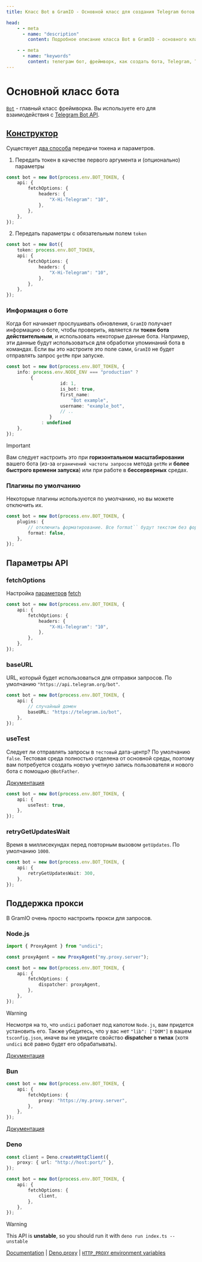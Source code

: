 ```yaml
---
title: Класс Bot в GramIO - Основной класс для создания Telegram ботов

head:
    - - meta
      - name: "description"
        content: Подробное описание класса Bot в GramIO - основного класса для создания и управления Telegram ботами. Узнайте о методах, событиях и возможностях.

    - - meta
      - name: "keywords"
        content: телеграм бот, фреймворк, как создать бота, Telegram, Telegram Bot API, GramIO, TypeScript, JavaScript, Node.JS, Nodejs, Deno, Bun, класс Bot, конструктор бота, методы бота, события бота, управление ботом, long polling, webhook, middleware, обработчики событий, хуки, start метод, stop метод, инициализация бота, обработка команд, обработка сообщений
---
```


# Основной класс бота

[`Bot`](https://jsr.io/@gramio/core/doc/~/Bot) - главный класс фреймворка. Вы используете его для взаимодействия с [Telegram Bot API](/ru/bot-api).

## [Конструктор](https://jsr.io/@gramio/core/doc/~/Bot#constructors)

Существует [два способа](https://jsr.io/@gramio/core/doc/~/Bot#constructors) передачи токена и параметров.

1. Передать токен в качестве первого аргумента и (опционально) параметры

 <!-- twoslash
import { Bot } from "gramio";

const process = {} as {
    env: {
        BOT_TOKEN: string;
        [key: string]: string | undefined;
    };
};

// ---cut--- -->

```ts
const bot = new Bot(process.env.BOT_TOKEN, {
    api: {
        fetchOptions: {
            headers: {
                "X-Hi-Telegram": "10",
            },
        },
    },
});
```

2. Передать параметры с обязательным полем `token`

 <!-- twoslash
import { Bot } from "gramio";
const process = {} as {
    env: {
        BOT_TOKEN: string;
        [key: string]: string | undefined;
    };
};

// ---cut--- -->

```ts
const bot = new Bot({
    token: process.env.BOT_TOKEN,
    api: {
        fetchOptions: {
            headers: {
                "X-Hi-Telegram": "10",
            },
        },
    },
});
```

### Информация о боте

Когда бот начинает прослушивать обновления, `GramIO` получает информацию о боте, чтобы проверить, является ли **токен бота действительным**,
и использовать некоторые данные бота. Например, эти данные будут использоваться для обработки упоминаний бота в командах.
Если вы это настроите это поле сами, `GramIO` не будет отправлять запрос `getMe` при запуске.

```ts
const bot = new Bot(process.env.BOT_TOKEN, {
    info: process.env.NODE_ENV === "production" ?
		 {
					id: 1,
					is_bot: true,
					first_name:
						"Bot example",
					username: "example_bot",
                    // ..
				}
			 : undefined
    },
});
```

> [!IMPORTANT]
> Вам следует настроить это при **горизонтальном масштабировании** вашего бота (из-за `ограничений частоты запросов` метода `getMe` и **более быстрого времени запуска**) или при работе в **бессерверных** средах.

### Плагины по умолчанию

Некоторые плагины используются по умолчанию, но вы можете отключить их.

 <!-- twoslash
import { Bot } from "gramio";
const process = {} as {
    env: {
        BOT_TOKEN: string;
        [key: string]: string | undefined;
    };
};

// ---cut--- -->

```ts
const bot = new Bot(process.env.BOT_TOKEN, {
    plugins: {
        // отключить форматирование. Все format`` будут текстом без форматирования
        format: false,
    },
});
```

## Параметры API

### fetchOptions

Настройка [параметров](https://developer.mozilla.org/en-US/docs/Web/API/RequestInit) [fetch](https://developer.mozilla.org/en-US/docs/Web/API/Window/fetch)

 <!-- twoslash
import { Bot } from "gramio";
const process = {} as {
    env: {
        BOT_TOKEN: string;
        [key: string]: string | undefined;
    };
};

// ---cut--- -->

```ts
const bot = new Bot(process.env.BOT_TOKEN, {
    api: {
        fetchOptions: {
            headers: {
                "X-Hi-Telegram": "10",
            },
        },
    },
});
```

### baseURL

URL, который будет использоваться для отправки запросов. По умолчанию `"https://api.telegram.org/bot"`.

 <!-- twoslash
import { Bot } from "gramio";
const process = {} as {
    env: {
        BOT_TOKEN: string;
        [key: string]: string | undefined;
    };
};

// ---cut--- -->

```ts
const bot = new Bot(process.env.BOT_TOKEN, {
    api: {
        // случайный домен
        baseURL: "https://telegram.io/bot",
    },
});
```

### useTest

Следует ли отправлять запросы в `тестовый` дата-центр? По умолчанию `false`.
Тестовая среда полностью отделена от основной среды, поэтому вам потребуется создать новую учетную запись пользователя и нового бота с помощью `@BotFather`.

[Документация](https://core.telegram.org/bots/webapps#using-bots-in-the-test-environment)

 <!-- twoslash
import { Bot } from "gramio";
const process = {} as {
    env: {
        BOT_TOKEN: string;
        [key: string]: string | undefined;
    };
};

// ---cut--- -->

```ts
const bot = new Bot(process.env.BOT_TOKEN, {
    api: {
        useTest: true,
    },
});
```

### retryGetUpdatesWait

Время в миллисекундах перед повторным вызовом `getUpdates`. По умолчанию `1000`.

 <!-- twoslash
import { Bot } from "gramio";
const process = {} as {
    env: {
        BOT_TOKEN: string;
        [key: string]: string | undefined;
    };
};

// ---cut--- -->

```ts
const bot = new Bot(process.env.BOT_TOKEN, {
    api: {
        retryGetUpdatesWait: 300,
    },
});
```

## Поддержка прокси

В GramIO очень просто настроить прокси для запросов.

### Node.js

```ts
import { ProxyAgent } from "undici";

const proxyAgent = new ProxyAgent("my.proxy.server");

const bot = new Bot(process.env.BOT_TOKEN, {
    api: {
        fetchOptions: {
            dispatcher: proxyAgent,
        },
    },
});
```

> [!WARNING]
> Несмотря на то, что `undici` работает под капотом `Node.js`, вам придется установить его. Также убедитесь, что у вас нет `"lib": ["DOM"]` в вашем `tsconfig.json`, иначе вы не увидите свойство **dispatcher** в **типах** (хотя `undici` всё равно будет его обрабатывать).

[Документация](https://github.com/nodejs/undici/blob/e461407c63e1009215e13bbd392fe7919747ab3e/docs/api/ProxyAgent.md)

### Bun

 <!-- twoslash
import { Bot } from "gramio";

const process = {} as {
    env: {
        BOT_TOKEN: string;
        [key: string]: string | undefined;
    };
};

declare global {
    interface RequestInit {
        proxy?: string;
    }
}

// ---cut--- -->

```ts
const bot = new Bot(process.env.BOT_TOKEN, {
    api: {
        fetchOptions: {
            proxy: "https://my.proxy.server",
        },
    },
});
```

[Документация](https://bun.sh/docs/api/fetch#proxy-requests)

### Deno

```ts
const client = Deno.createHttpClient({
    proxy: { url: "http://host:port/" },
});

const bot = new Bot(process.env.BOT_TOKEN, {
    api: {
        fetchOptions: {
            client,
        },
    },
});
```

> [!WARNING]
> This API is **unstable**, so you should run it with `deno run index.ts --unstable`

[Documentation](https://docs.deno.com/api/web/~/fetch#function_fetch_1) | [Deno.proxy](https://docs.deno.com/api/deno/~/Deno.Proxy) | [`HTTP_PROXY` environment variables](https://docs.deno.com/runtime/manual/basics/modules/proxies/)
